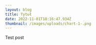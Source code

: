 ```yaml
---
layout: blog
title: Tytuł
date: 2022-11-01T18:16:47.934Z
thumbnail: /images/uploads/chart-1-.png
---
```

Test post